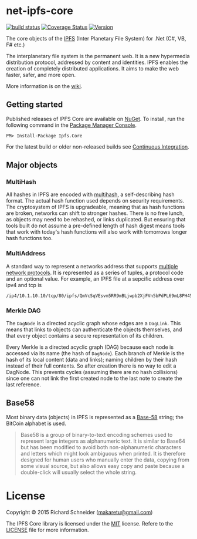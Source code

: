 # net-ipfs-core 

[![build status](https://ci.appveyor.com/api/projects/status/github/richardschneider/net-ipfs-core?branch=master&svg=true)](https://ci.appveyor.com/project/richardschneider/net-ipfs-core) 
[![Coverage Status](https://coveralls.io/repos/richardschneider/net-ipfs-core/badge.svg?branch=master&service=github)](https://coveralls.io/github/richardschneider/net-ipfs-core?branch=master)
[![Version](https://img.shields.io/nuget/v/Ipfs.Core.svg)](https://www.nuget.org/packages/Ipfs.Core)

The core objects of the [IPFS](https://github.com/ipfs/ipfs) (Inter Planetary File System)  for .Net (C#, VB, F# etc.)

The interplanetary file system is the permanent web. It is a new hypermedia distribution protocol, addressed by content and identities. IPFS enables the creation of completely distributed applications. It aims to make the web faster, safer, and more open.

More information is on the [wiki](https://github.com/richardschneider/net-ipfs-core/wiki).

## Getting started

Published releases of IPFS Core are available on [NuGet](https://www.nuget.org/packages/ipfs.core/).  To install, run the following command in the [Package Manager Console](https://docs.nuget.org/docs/start-here/using-the-package-manager-console).

    PM> Install-Package Ipfs.Core
    
For the latest build or older non-released builds see [Continuous Integration](https://github.com/richardschneider/net-ipfs-core/wiki/Continuous-Integration).

## Major objects

### MultiHash

All hashes in IPFS are encoded with [multihash](https://github.com/multiformats/multihash), a self-describing hash format. The actual hash function used depends on security requirements. The cryptosystem of IPFS is upgradeable, meaning that as hash functions are broken, networks can shift to stronger hashes. There is no free lunch, as objects may need to be rehashed, or links duplicated. But ensuring that tools built do not assume a pre-defined length of hash digest means tools that work with today's hash functions will also work with tomorrows longer hash functions too.

### MultiAddress

A standard way to represent a networks address that supports [multiple network protocols](https://github.com/multiformats/multiaddr). It is represented as a series of tuples, a protocol code and an optional value.  For example, an IPFS file at a sepcific address over ipv4 and tcp is 

    /ip4/10.1.10.10/tcp/80/ipfs/QmVcSqVEsvm5RR9mBLjwpb2XjFVn5bPdPL69mL8PH45pPC

### Merkle DAG

The `DagNode` is a directed acyclic graph whose edges are a `DagLink`. This means that links to objects can authenticate the objects themselves, and that every object contains a secure representation of its children.

Every Merkle is a directed acyclic graph (DAG) because each node is accessed via its name (the hash of `DagNode`). Each branch of Merkle is the hash of its local content (data and links);  naming children by their hash instead of their full contents. So after creation there is no way to edit a DagNode. This prevents cycles (assuming there are no hash collisions) since one can not link the first created node to the last note to create the last reference.

## Base58

Most binary data (objects) in IPFS is represented as a [Base-58](https://en.wikipedia.org/wiki/Base58) string; the BitCoin alphabet is used.

> Base58 is a group of binary-to-text encoding schemes used to represent large integers as alphanumeric text. It is similar to Base64 but has been modified to avoid both non-alphanumeric characters and letters which might look ambiguous when printed. It is therefore designed for human users who manually enter the data, copying from some visual source, but also allows easy copy and paste because a double-click will usually select the whole string. 

# License
Copyright © 2015 Richard Schneider (makaretu@gmail.com)

The IPFS Core library is licensed under the [MIT](http://www.opensource.org/licenses/mit-license.php "Read more about the MIT license form") license. Refere to the [LICENSE](https://github.com/richardschneider/net-ipfs-core/blob/master/LICENSE) file for more information.
